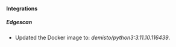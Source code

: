 
#### Integrations

##### Edgescan
- Updated the Docker image to: *demisto/python3:3.11.10.116439*.





